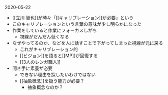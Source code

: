 
2020-05-22
- [[立川 智也]]が時々「[[キャリブレーション]]が必要」という
- このキャリブレーションという言葉の意味が少し明らかになった
- 作業をしていると作業にフォーカスしがち
    - 視線がだんだん低くなる
- なぜやってるのか、などを人に話すことで下がってしまった視線が元に戻る
    - これがキャリブレーション的
    - [[ビジョン]]を語ると[[MP]]が回復する
    - [[3人のレンガ職人]]
- 聞き手に素養が必要
    - できない理由を探したいわけではない
    - [[抽象概念]]を扱う能力が必要？
        - 抽象概念なのか？

